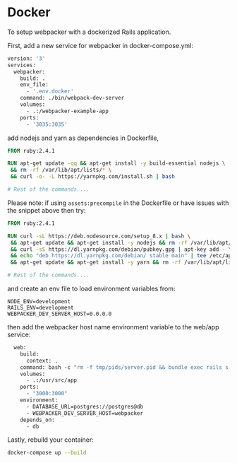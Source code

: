 # Docker

To setup webpacker with a dockerized Rails application.

First, add a new service for webpacker in docker-compose.yml:

```Dockerfile
version: '3'
services:
  webpacker:
    build: .
    env_file:
      - '.env.docker'
    command: ./bin/webpack-dev-server
    volumes:
      - .:/webpacker-example-app
    ports:
      - '3035:3035'
```

add nodejs and yarn as dependencies in Dockerfile,

```dockerfile
FROM ruby:2.4.1

RUN apt-get update -qq && apt-get install -y build-essential nodejs \
 && rm -rf /var/lib/apt/lists/* \
 && curl -o- -L https://yarnpkg.com/install.sh | bash

# Rest of the commands....
```

Please note: if using `assets:precompile` in the Dockerfile or have issues with the snippet above then try:

```dockerfile
FROM ruby:2.4.1

RUN curl -sL https://deb.nodesource.com/setup_8.x | bash \
 && apt-get update && apt-get install -y nodejs && rm -rf /var/lib/apt/lists/* \
 && curl -sS https://dl.yarnpkg.com/debian/pubkey.gpg | apt-key add - \
 && echo "deb https://dl.yarnpkg.com/debian/ stable main" | tee /etc/apt/sources.list.d/yarn.list \
 && apt-get update && apt-get install -y yarn && rm -rf /var/lib/apt/lists/*

# Rest of the commands....
```

and create an env file to load environment variables from:

```env
NODE_ENV=development
RAILS_ENV=development
WEBPACKER_DEV_SERVER_HOST=0.0.0.0
```

then add the webpacker host name environment variable to the web/app service:

```Dockerfile
  web:
    build:
      context: .
    command: bash -c "rm -f tmp/pids/server.pid && bundle exec rails s -p 3000 -b '0.0.0.0'"
    volumes:
      - .:/usr/src/app
    ports:
      - "3000:3000"
    environment:
      - DATABASE_URL=postgres://postgres@db
      - WEBPACKER_DEV_SERVER_HOST=webpacker
    depends_on:
      - db
```

Lastly, rebuild your container:

```bash
docker-compose up --build
```
